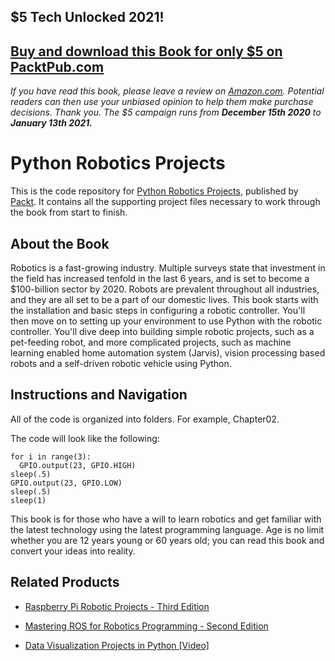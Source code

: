 ## $5 Tech Unlocked 2021!
[Buy and download this Book for only $5 on PacktPub.com](https://www.packtpub.com/product/python-robotics-projects/9781788832922)
-----
*If you have read this book, please leave a review on [Amazon.com](https://www.amazon.com/gp/product/1788832922).     Potential readers can then use your unbiased opinion to help them make purchase decisions. Thank you. The $5 campaign         runs from __December 15th 2020__ to __January 13th 2021.__*

# Python Robotics Projects
This is the code repository for [Python Robotics Projects](https://www.packtpub.com/hardware-and-creative/python-robotics-projects?utm_source=github&utm_medium=repository&utm_campaign=9781788832922), published by [Packt](https://www.packtpub.com/?utm_source=github). It contains all the supporting project files necessary to work through the book from start to finish.
## About the Book
Robotics is a fast-growing industry. Multiple surveys state that investment in the field has increased tenfold in the last 6 years, and is set to become a $100-billion sector by 2020. Robots are prevalent throughout all industries, and they are all set to be a part of our domestic lives. This book starts with the installation and basic steps in configuring a robotic controller. You'll then move on to setting up your environment to use Python with the robotic controller. You'll dive deep into building simple robotic projects, such as a pet-feeding robot, and more complicated projects, such as machine learning enabled home automation system (Jarvis), vision processing based robots and a self-driven robotic vehicle using Python.


## Instructions and Navigation
All of the code is organized into folders. For example, Chapter02.



The code will look like the following:
```
for i in range(3):
  GPIO.output(23, GPIO.HIGH)
sleep(.5)
GPIO.output(23, GPIO.LOW)
sleep(.5)
sleep(1)
```

This book is for those who have a will to learn robotics and get familiar with the latest technology using the latest programming language. Age is no limit whether you are 12 years young or 60 years old; you can read this book and convert your ideas into reality. 

## Related Products
* [Raspberry Pi Robotic Projects - Third Edition](https://www.packtpub.com/hardware-and-creative/raspberry-pi-robotic-projects-third-edition?utm_source=github&utm_medium=repository&utm_campaign=9781786467966)

* [Mastering ROS for Robotics Programming - Second Edition](https://www.packtpub.com/hardware-and-creative/mastering-ros-robotics-programming-second-edition?utm_source=github&utm_medium=repository&utm_campaign=9781788478953)

* [Data Visualization Projects in Python [Video]](https://www.packtpub.com/virtualization-and-cloud/data-visualization-projects-python-video?utm_source=github&utm_medium=repository&utm_campaign=9781788830416)
